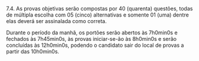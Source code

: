 7.4. As provas objetivas serão compostas por 40 (quarenta) questões, todas de múltipla escolha com 05 (cinco) alternativas e somente 01 (uma) dentre elas deverá ser assinalada como correta.

Durante o período da manhã, os portões serão abertos às 7h0min0s e fechados às 7h45min0s, às provas iniciar-se-ão às 8h0min0s e serão concluídas às 12h0min0s, podendo o candidato sair do local de provas a partir das 10h0min0s.


